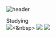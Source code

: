 ![header](https://capsule-render.vercel.app/api?type=venom&color=auto&height=200&section=header&text=Jimin's%20GITHUB&fontSize=60)

Studying <br>
<img src="https://img.shields.io/badge/html5-E34F26?style=flat-square&logo=html5&logoColor=black"/><&nbsp>
<img src="https://img.shields.io/badge/oracle-%23F80000.svg?&style=for-the-badge&logo=oracle&logoColor=white" />
<img src="https://img.shields.io/badge/git-%23F05032.svg?&style=for-the-badge&logo=git&logoColor=white" />
